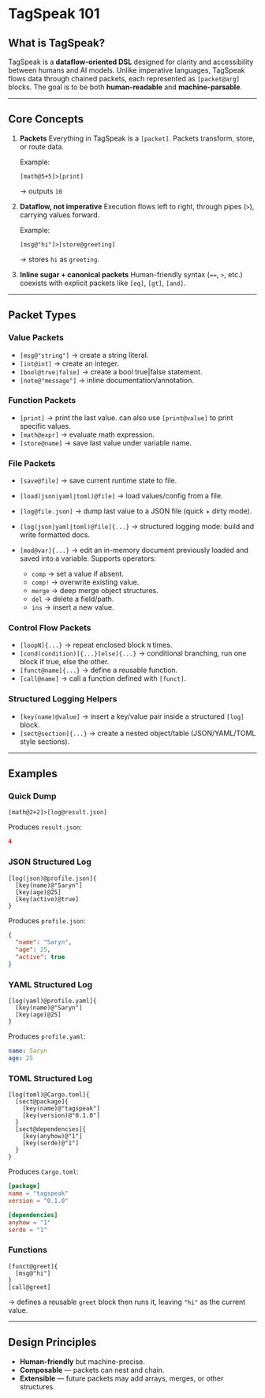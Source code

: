 # TagSpeak 101

## What is TagSpeak?

TagSpeak is a **dataflow-oriented DSL** designed for clarity and accessibility between humans and AI models. Unlike imperative languages, TagSpeak flows data through chained packets, each represented as `[packet@arg]` blocks. The goal is to be both **human-readable** and **machine-parsable**.

---

## Core Concepts

1. **Packets**
   Everything in TagSpeak is a `[packet]`. Packets transform, store, or route data.

   Example:

   ```tgsk
   [math@5+5]>[print]
   ```

   → outputs `10`

2. **Dataflow, not imperative**
   Execution flows left to right, through pipes (`>`), carrying values forward.

   Example:

   ```tgsk
   [msg@"hi"]>[store@greeting]
   ```

   → stores `hi` as `greeting`.

3. **Inline sugar + canonical packets**
   Human-friendly syntax (`==`, `>`, etc.) coexists with explicit packets like `[eq]`, `[gt]`, `[and]`.

---

## Packet Types

### Value Packets

* `[msg@"string"]` → create a string literal.
* `[int@int]` → create an integer.
* `[bool@true|false]` → create a bool true|false statement.
* `[note@"message"]` → inline documentation/annotation.

### Function Packets

* `[print]` → print the last value. can also use `[print@value]` to print specific values.
* `[math@expr]` → evaluate math expression.
* `[store@name]` → save last value under variable name.

### File Packets

* `[save@file]` → save current runtime state to file.
* `[load(json|yaml|toml)@file]` → load values/config from a file.
* `[log@file.json]` → dump last value to a JSON file (quick + dirty mode).
* `[log(json|yaml|toml)@file]{...}` → structured logging mode: build and write formatted docs.
* `[mod@var]{...}` → edit an in-memory document previously loaded and saved into a variable. Supports operators:

  * `comp` → set a value if absent.
  * `comp!` → overwrite existing value.
  * `merge` → deep merge object structures.
  * `del` → delete a field/path.
  * `ins` → insert a new value.

### Control Flow Packets

* `[loopN]{...}` → repeat enclosed block `N` times.
* `[cond(condition)]{...}[else]{...}` → conditional branching, run one block if true, else the other.
* `[funct@name]{...}` → define a reusable function.
* `[call@name]` → call a function defined with `[funct]`.

### Structured Logging Helpers

* `[key(name)@value]` → insert a key/value pair inside a structured `[log]` block.
* `[sect@section]{...}` → create a nested object/table (JSON/YAML/TOML style sections).

---

## Examples

### Quick Dump

```tgsk
[math@2+2]>[log@result.json]
```

Produces `result.json`:

```json
4
```

### JSON Structured Log

```tgsk
[log(json)@profile.json]{
  [key(name)@"Saryn"]
  [key(age)@25]
  [key(active)@true]
}
```

Produces `profile.json`:

```json
{
  "name": "Saryn",
  "age": 25,
  "active": true
}
```

### YAML Structured Log

```tgsk
[log(yaml)@profile.yaml]{
  [key(name)@"Saryn"]
  [key(age)@25]
}
```

Produces `profile.yaml`:

```yaml
name: Saryn
age: 25
```

### TOML Structured Log

```tgsk
[log(toml)@Cargo.toml]{
  [sect@package]{
    [key(name)@"tagspeak"]
    [key(version)@"0.1.0"]
  }
  [sect@dependencies]{
    [key(anyhow)@"1"]
    [key(serde)@"1"]
  }
}
```

Produces `Cargo.toml`:

```toml
[package]
name = "tagspeak"
version = "0.1.0"

[dependencies]
anyhow = "1"
serde = "1"
```

### Functions

```tgsk
[funct@greet]{
  [msg@"hi"]
}
[call@greet]
```

→ defines a reusable `greet` block then runs it, leaving `"hi"` as the current value.

---

## Design Principles

* **Human-friendly** but machine-precise.
* **Composable** — packets can nest and chain.
* **Extensible** — future packets may add arrays, merges, or other structures.
